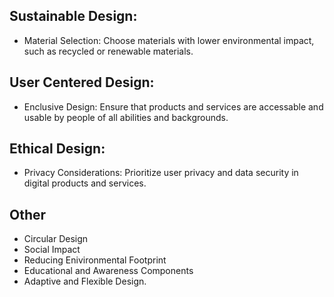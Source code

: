 ## Sustainable Design:
- Material Selection: Choose materials with lower environmental impact, such as recycled or renewable materials.
## User Centered Design:
- Enclusive Design: Ensure that products and services are accessable and usable by people of all abilities and backgrounds.
## Ethical Design:
- Privacy Considerations: Prioritize user privacy and data security in digital products and services.
## Other
- Circular Design
- Social Impact
- Reducing Enivironmental Footprint
- Educational and Awareness Components
- Adaptive and Flexible Design.
